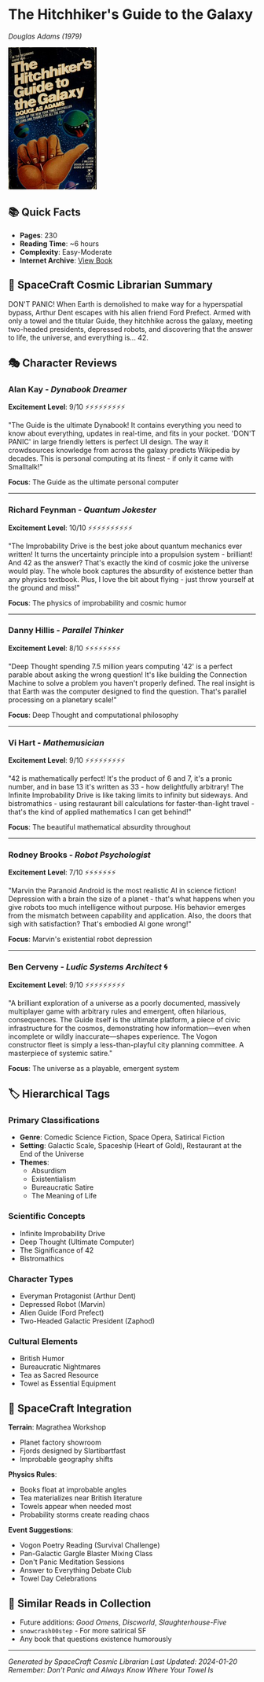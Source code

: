 # The Hitchhiker's Guide to the Galaxy
*Douglas Adams (1979)*

![Hitchhiker's Guide Cover](hitchhikerssguid00doug.jpg)

## 📚 Quick Facts
- **Pages**: 230
- **Reading Time**: ~6 hours
- **Complexity**: Easy-Moderate
- **Internet Archive**: [View Book](http://archive.org/details/hitchhikerssguid00doug)

## 🌌 SpaceCraft Cosmic Librarian Summary

DON'T PANIC! When Earth is demolished to make way for a hyperspatial bypass, Arthur Dent escapes with his alien friend Ford Prefect. Armed with only a towel and the titular Guide, they hitchhike across the galaxy, meeting two-headed presidents, depressed robots, and discovering that the answer to life, the universe, and everything is... 42.

## 🎭 Character Reviews

### Alan Kay - *Dynabook Dreamer*
**Excitement Level**: 9/10 ⚡⚡⚡⚡⚡⚡⚡⚡⚡

"The Guide is the ultimate Dynabook! It contains everything you need to know about everything, updates in real-time, and fits in your pocket. 'DON'T PANIC' in large friendly letters is perfect UI design. The way it crowdsources knowledge from across the galaxy predicts Wikipedia by decades. This is personal computing at its finest - if only it came with Smalltalk!"

**Focus**: The Guide as the ultimate personal computer

---

### Richard Feynman - *Quantum Jokester*
**Excitement Level**: 10/10 ⚡⚡⚡⚡⚡⚡⚡⚡⚡⚡

"The Improbability Drive is the best joke about quantum mechanics ever written! It turns the uncertainty principle into a propulsion system - brilliant! And 42 as the answer? That's exactly the kind of cosmic joke the universe would play. The whole book captures the absurdity of existence better than any physics textbook. Plus, I love the bit about flying - just throw yourself at the ground and miss!"

**Focus**: The physics of improbability and cosmic humor

---

### Danny Hillis - *Parallel Thinker*
**Excitement Level**: 8/10 ⚡⚡⚡⚡⚡⚡⚡⚡

"Deep Thought spending 7.5 million years computing '42' is a perfect parable about asking the wrong question! It's like building the Connection Machine to solve a problem you haven't properly defined. The real insight is that Earth was the computer designed to find the question. That's parallel processing on a planetary scale!"

**Focus**: Deep Thought and computational philosophy

---

### Vi Hart - *Mathemusician*
**Excitement Level**: 9/10 ⚡⚡⚡⚡⚡⚡⚡⚡⚡

"42 is mathematically perfect! It's the product of 6 and 7, it's a pronic number, and in base 13 it's written as 33 - how delightfully arbitrary! The Infinite Improbability Drive is like taking limits to infinity but sideways. And bistromathics - using restaurant bill calculations for faster-than-light travel - that's the kind of applied mathematics I can get behind!"

**Focus**: The beautiful mathematical absurdity throughout

---

### Rodney Brooks - *Robot Psychologist*
**Excitement Level**: 7/10 ⚡⚡⚡⚡⚡⚡⚡

"Marvin the Paranoid Android is the most realistic AI in science fiction! Depression with a brain the size of a planet - that's what happens when you give robots too much intelligence without purpose. His behavior emerges from the mismatch between capability and application. Also, the doors that sigh with satisfaction? That's embodied AI gone wrong!"

**Focus**: Marvin's existential robot depression

---

### Ben Cerveny - *Ludic Systems Architect* 🌀
**Excitement Level**: 9/10 ⚡⚡⚡⚡⚡⚡⚡⚡⚡

"A brilliant exploration of a universe as a poorly documented, massively multiplayer game with arbitrary rules and emergent, often hilarious, consequences. The Guide itself is the ultimate platform, a piece of civic infrastructure for the cosmos, demonstrating how information—even when incomplete or wildly inaccurate—shapes experience. The Vogon constructor fleet is simply a less-than-playful city planning committee. A masterpiece of systemic satire."

**Focus**: The universe as a playable, emergent system

## 🏷️ Hierarchical Tags

### Primary Classifications
- **Genre**: Comedic Science Fiction, Space Opera, Satirical Fiction
- **Setting**: Galactic Scale, Spaceship (Heart of Gold), Restaurant at the End of the Universe
- **Themes**: 
  - Absurdism
  - Existentialism
  - Bureaucratic Satire
  - The Meaning of Life

### Scientific Concepts
- Infinite Improbability Drive
- Deep Thought (Ultimate Computer)
- The Significance of 42
- Bistromathics

### Character Types
- Everyman Protagonist (Arthur Dent)
- Depressed Robot (Marvin)
- Alien Guide (Ford Prefect)
- Two-Headed Galactic President (Zaphod)

### Cultural Elements
- British Humor
- Bureaucratic Nightmares
- Tea as Sacred Resource
- Towel as Essential Equipment

## 🌟 SpaceCraft Integration

**Terrain**: Magrathea Workshop
- Planet factory showroom
- Fjords designed by Slartibartfast
- Improbable geography shifts

**Physics Rules**:
- Books float at improbable angles
- Tea materializes near British literature
- Towels appear when needed most
- Probability storms create reading chaos

**Event Suggestions**:
- Vogon Poetry Reading (Survival Challenge)
- Pan-Galactic Gargle Blaster Mixing Class
- Don't Panic Meditation Sessions
- Answer to Everything Debate Club
- Towel Day Celebrations

## 📖 Similar Reads in Collection
- Future additions: *Good Omens*, *Discworld*, *Slaughterhouse-Five*
- `snowcrash00step` - For more satirical SF
- Any book that questions existence humorously

---
*Generated by SpaceCraft Cosmic Librarian*
*Last Updated: 2024-01-20*
*Remember: Don't Panic and Always Know Where Your Towel Is* 